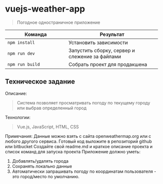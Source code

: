 # vuejs-weather-app
> Погодное одностраничное приложение

<table>
  <thead>
    <tr>
      <th>Команда</th>
      <th>Результат</th>
    </tr>
  </thead>
  <tbody>
    <tr>
      <td width="40%"><code>npm install</code></td>
      <td>Установить зависимости</td>
    </tr>
    <tr>
      <td><code>npm run dev</code></td>
      <td>Запустить сборку, сервер и слежение за файлами</td>
    </tr>
     <tr>
      <td><code>npm run build</code></td>
      <td>Собрать проект для продакшена</td>
    </tr>
  </tbody>
</table>

## Техническое задание
Описание:
> Система позволяет просматривать погоду по текущему городу или выбрав определенный город

Технологии:
> Vue.js, JavaScript, HTML, CSS

Примечания:
Данные можно взять с сайта openweathermap.org или с любого другого сервиса.
Готовый код выложите в репозиторий github или bitbucket
Создайте свой readme.md и краткое описание проекта и список команд для запуска проекта
Приложение должно уметь: </br>
1. Добавлять/удалять города
2. Сохранять локально данные
3. Автоматически запрашивать погоду по координатам пользователя - это город/место по умолчанию.
